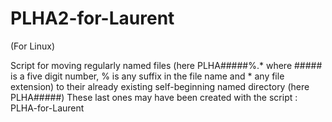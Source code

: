 # PLHA2-for-Laurent

(For Linux)

Script for moving regularly named files (here PLHA#####%.* where ##### is a
five digit number, % is any suffix in the file name and * any file extension) 
to their already existing self-beginning named directory (here PLHA#####)
These last ones may have been created with the script : PLHA-for-Laurent

